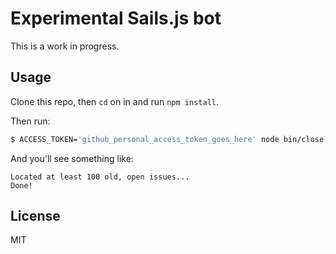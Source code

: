 # Experimental Sails.js bot


This is a work in progress.


## Usage

Clone this repo, then `cd` on in and run `npm install`.

Then run:
```bash
$ ACCESS_TOKEN='github_personal_access_token_goes_here' node bin/close-some-stale-issues.js
```


And you'll see something like:

```
Located at least 100 old, open issues...
Done!
```


## License
MIT
